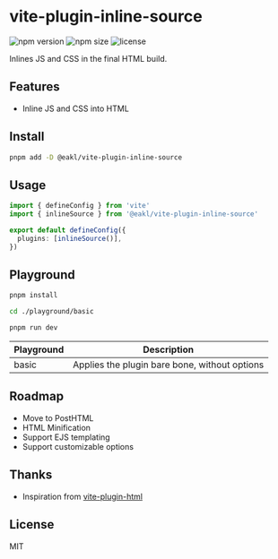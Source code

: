 # vite-plugin-inline-source

![npm version](https://img.shields.io/npm/v/@eakl/vite-plugin-inline-source?label=npm%20version)
![npm size](https://img.shields.io/bundlephobia/minzip/@eakl/vite-plugin-inline-source?color=success&label=gzip%20size)
![license](https://img.shields.io/npm/l/@eakl/vite-plugin-inline-source)

Inlines JS and CSS in the final HTML build.

## Features
- Inline JS and CSS into HTML

## Install

```bash
pnpm add -D @eakl/vite-plugin-inline-source
```

## Usage

```ts
import { defineConfig } from 'vite'
import { inlineSource } from '@eakl/vite-plugin-inline-source'

export default defineConfig({
  plugins: [inlineSource()],
})
```

## Playground

```bash
pnpm install

cd ./playground/basic

pnpm run dev
```

| Playground | Description |
| --- | --- |
| basic | Applies the plugin bare bone, without options |


## Roadmap
- Move to PostHTML
- HTML Minification
- Support EJS templating
- Support customizable options

## Thanks
- Inspiration from [vite-plugin-html](https://github.com/vbenjs/vite-plugin-html)

## License
MIT

